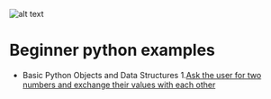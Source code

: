 ![alt text](https://upload.wikimedia.org/wikipedia/commons/thumb/f/f8/Python_logo_and_wordmark.svg/486px-Python_logo_and_wordmark.svg.png "Logo Title Text 1")

# Beginner python examples

* Basic Python Objects and Data Structures
    1.[Ask the user for two numbers and exchange their values with each other](https://github.com/nbenlin/beginners-python-examples/blob/master/1-Basic%20Python%20Objects%20and%20Data%20Structures/1_example.py)
